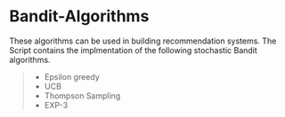 # Bandit-Algorithms
These algorithms can be used in building recommendation systems.
The Script contains the implmentation of the following stochastic Bandit algorithms. <br/>
> - Epsilon greedy  <br/>
> - UCB  <br/>
> - Thompson Sampling <br/>
> - EXP-3 <br/>
